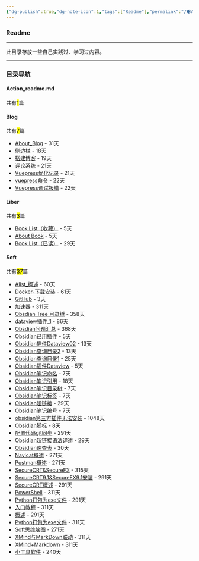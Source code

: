 ```yaml
---
{"dg-publish":true,"dg-note-icon":1,"tags":["Readme"],"permalink":"/🌒Action_行动/Action_readme/","dgPassFrontmatter":true,"noteIcon":1,"created":"2024-08-25T10:55:06.861+08:00","updated":"2024-09-18T23:06:20.050+08:00"}
---
```


### Readme
*** 
此目录存放一些自己实践过、学习过内容。
***
### 目录导航
<p><span><h4 data-heading="Action_readme.md" dir="auto">Action_readme.md</h4></span></p><p><span>共有<mark>1</mark>篇</span></p><div><ul class="dataview list-view-ul"></ul></div><p><span><h4 data-heading="Blog" dir="auto">Blog</h4></span></p><p><span>共有<mark>7</mark>篇</span></p><div><ul class="dataview list-view-ul"><li><span><a data-tooltip-position="top" aria-label="🌒Action_行动/Blog/About_Blog.md" data-href="🌒Action_行动/Blog/About_Blog.md" href="🌒Action_行动/Blog/About_Blog.md" class="internal-link" target="_blank" rel="noopener">About_Blog</a> - 31天</span></li><li><span><a data-tooltip-position="top" aria-label="🌒Action_行动/Blog/Digitalgarden/侧边栏.md" data-href="🌒Action_行动/Blog/Digitalgarden/侧边栏.md" href="🌒Action_行动/Blog/Digitalgarden/侧边栏.md" class="internal-link" target="_blank" rel="noopener">侧边栏</a> - 18天</span></li><li><span><a data-tooltip-position="top" aria-label="🌒Action_行动/Blog/Digitalgarden/搭建博客.md" data-href="🌒Action_行动/Blog/Digitalgarden/搭建博客.md" href="🌒Action_行动/Blog/Digitalgarden/搭建博客.md" class="internal-link" target="_blank" rel="noopener">搭建博客</a> - 19天</span></li><li><span><a data-tooltip-position="top" aria-label="🌒Action_行动/Blog/Digitalgarden/评论系统.md" data-href="🌒Action_行动/Blog/Digitalgarden/评论系统.md" href="🌒Action_行动/Blog/Digitalgarden/评论系统.md" class="internal-link" target="_blank" rel="noopener">评论系统</a> - 21天</span></li><li><span><a data-tooltip-position="top" aria-label="🌒Action_行动/Blog/Vuepress/Vuepress优化记录.md" data-href="🌒Action_行动/Blog/Vuepress/Vuepress优化记录.md" href="🌒Action_行动/Blog/Vuepress/Vuepress优化记录.md" class="internal-link" target="_blank" rel="noopener">Vuepress优化记录</a> - 21天</span></li><li><span><a data-tooltip-position="top" aria-label="🌒Action_行动/Blog/Vuepress/vuepress命令.md" data-href="🌒Action_行动/Blog/Vuepress/vuepress命令.md" href="🌒Action_行动/Blog/Vuepress/vuepress命令.md" class="internal-link" target="_blank" rel="noopener">vuepress命令</a> - 22天</span></li><li><span><a data-tooltip-position="top" aria-label="🌒Action_行动/Blog/Vuepress/Vuepress调试报错.md" data-href="🌒Action_行动/Blog/Vuepress/Vuepress调试报错.md" href="🌒Action_行动/Blog/Vuepress/Vuepress调试报错.md" class="internal-link" target="_blank" rel="noopener">Vuepress调试报错</a> - 22天</span></li></ul></div><p><span><h4 data-heading="Liber" dir="auto">Liber</h4></span></p><p><span>共有<mark>3</mark>篇</span></p><div><ul class="dataview list-view-ul"><li><span><a data-tooltip-position="top" aria-label="🌒Action_行动/Liber/Book List（收藏）.md" data-href="🌒Action_行动/Liber/Book List（收藏）.md" href="🌒Action_行动/Liber/Book List（收藏）.md" class="internal-link" target="_blank" rel="noopener">Book List（收藏）</a> - 5天</span></li><li><span><a data-tooltip-position="top" aria-label="🌒Action_行动/Liber/About Book.md" data-href="🌒Action_行动/Liber/About Book.md" href="🌒Action_行动/Liber/About Book.md" class="internal-link" target="_blank" rel="noopener">About Book</a> - 5天</span></li><li><span><a data-tooltip-position="top" aria-label="🌒Action_行动/Liber/Book List（已读）.md" data-href="🌒Action_行动/Liber/Book List（已读）.md" href="🌒Action_行动/Liber/Book List（已读）.md" class="internal-link" target="_blank" rel="noopener">Book List（已读）</a> - 29天</span></li></ul></div><p><span><h4 data-heading="Soft" dir="auto">Soft</h4></span></p><p><span>共有<mark>37</mark>篇</span></p><div><ul class="dataview list-view-ul"><li><span><a data-tooltip-position="top" aria-label="🌒Action_行动/Soft/AList/Alist_概述.md" data-href="🌒Action_行动/Soft/AList/Alist_概述.md" href="🌒Action_行动/Soft/AList/Alist_概述.md" class="internal-link" target="_blank" rel="noopener">Alist_概述</a> - 60天</span></li><li><span><a data-tooltip-position="top" aria-label="🌒Action_行动/Soft/Docker/Docker-下载安装.md" data-href="🌒Action_行动/Soft/Docker/Docker-下载安装.md" href="🌒Action_行动/Soft/Docker/Docker-下载安装.md" class="internal-link" target="_blank" rel="noopener">Docker-下载安装</a> - 61天</span></li><li><span><a data-tooltip-position="top" aria-label="🌒Action_行动/Soft/Github/GitHub.md" data-href="🌒Action_行动/Soft/Github/GitHub.md" href="🌒Action_行动/Soft/Github/GitHub.md" class="internal-link" target="_blank" rel="noopener">GitHub</a> - 3天</span></li><li><span><a data-tooltip-position="top" aria-label="🌒Action_行动/Soft/Github/加速器.md" data-href="🌒Action_行动/Soft/Github/加速器.md" href="🌒Action_行动/Soft/Github/加速器.md" class="internal-link" target="_blank" rel="noopener">加速器</a> - 311天</span></li><li><span><a data-tooltip-position="top" aria-label="🌒Action_行动/Soft/Obsidian/Obsdian Tree 目录树.md" data-href="🌒Action_行动/Soft/Obsidian/Obsdian Tree 目录树.md" href="🌒Action_行动/Soft/Obsidian/Obsdian Tree 目录树.md" class="internal-link" target="_blank" rel="noopener">Obsdian Tree 目录树</a> - 358天</span></li><li><span><a data-tooltip-position="top" aria-label="🌒Action_行动/Soft/Obsidian/dataview插件_1.md" data-href="🌒Action_行动/Soft/Obsidian/dataview插件_1.md" href="🌒Action_行动/Soft/Obsidian/dataview插件_1.md" class="internal-link" target="_blank" rel="noopener">dataview插件_1</a> - 86天</span></li><li><span><a data-tooltip-position="top" aria-label="🌒Action_行动/Soft/Obsidian/Obsdian问题汇总.md" data-href="🌒Action_行动/Soft/Obsidian/Obsdian问题汇总.md" href="🌒Action_行动/Soft/Obsidian/Obsdian问题汇总.md" class="internal-link" target="_blank" rel="noopener">Obsdian问题汇总</a> - 368天</span></li><li><span><a data-tooltip-position="top" aria-label="🌒Action_行动/Soft/Obsidian/Obsidian已用插件.md" data-href="🌒Action_行动/Soft/Obsidian/Obsidian已用插件.md" href="🌒Action_行动/Soft/Obsidian/Obsidian已用插件.md" class="internal-link" target="_blank" rel="noopener">Obsidian已用插件</a> - 5天</span></li><li><span><a data-tooltip-position="top" aria-label="🌒Action_行动/Soft/Obsidian/Obsidian插件Dataview02.md" data-href="🌒Action_行动/Soft/Obsidian/Obsidian插件Dataview02.md" href="🌒Action_行动/Soft/Obsidian/Obsidian插件Dataview02.md" class="internal-link" target="_blank" rel="noopener">Obsidian插件Dataview02</a> - 13天</span></li><li><span><a data-tooltip-position="top" aria-label="🌒Action_行动/Soft/Obsidian/Obsidian查询目录2.md" data-href="🌒Action_行动/Soft/Obsidian/Obsidian查询目录2.md" href="🌒Action_行动/Soft/Obsidian/Obsidian查询目录2.md" class="internal-link" target="_blank" rel="noopener">Obsidian查询目录2</a> - 13天</span></li><li><span><a data-tooltip-position="top" aria-label="🌒Action_行动/Soft/Obsidian/Obsidian查询目录1.md" data-href="🌒Action_行动/Soft/Obsidian/Obsidian查询目录1.md" href="🌒Action_行动/Soft/Obsidian/Obsidian查询目录1.md" class="internal-link" target="_blank" rel="noopener">Obsidian查询目录1</a> - 25天</span></li><li><span><a data-tooltip-position="top" aria-label="🌒Action_行动/Soft/Obsidian/Obsidian插件Dataview.md" data-href="🌒Action_行动/Soft/Obsidian/Obsidian插件Dataview.md" href="🌒Action_行动/Soft/Obsidian/Obsidian插件Dataview.md" class="internal-link" target="_blank" rel="noopener">Obsidian插件Dataview</a> - 5天</span></li><li><span><a data-tooltip-position="top" aria-label="🌒Action_行动/Soft/Obsidian/Obsidian笔记命名.md" data-href="🌒Action_行动/Soft/Obsidian/Obsidian笔记命名.md" href="🌒Action_行动/Soft/Obsidian/Obsidian笔记命名.md" class="internal-link" target="_blank" rel="noopener">Obsidian笔记命名</a> - 7天</span></li><li><span><a data-tooltip-position="top" aria-label="🌒Action_行动/Soft/Obsidian/Obsidian笔记引用.md" data-href="🌒Action_行动/Soft/Obsidian/Obsidian笔记引用.md" href="🌒Action_行动/Soft/Obsidian/Obsidian笔记引用.md" class="internal-link" target="_blank" rel="noopener">Obsidian笔记引用</a> - 18天</span></li><li><span><a data-tooltip-position="top" aria-label="🌒Action_行动/Soft/Obsidian/Obsidian笔记目录树.md" data-href="🌒Action_行动/Soft/Obsidian/Obsidian笔记目录树.md" href="🌒Action_行动/Soft/Obsidian/Obsidian笔记目录树.md" class="internal-link" target="_blank" rel="noopener">Obsidian笔记目录树</a> - 7天</span></li><li><span><a data-tooltip-position="top" aria-label="🌒Action_行动/Soft/Obsidian/Obsidian笔记标签.md" data-href="🌒Action_行动/Soft/Obsidian/Obsidian笔记标签.md" href="🌒Action_行动/Soft/Obsidian/Obsidian笔记标签.md" class="internal-link" target="_blank" rel="noopener">Obsidian笔记标签</a> - 7天</span></li><li><span><a data-tooltip-position="top" aria-label="🌒Action_行动/Soft/Obsidian/Obsidian超链接.md" data-href="🌒Action_行动/Soft/Obsidian/Obsidian超链接.md" href="🌒Action_行动/Soft/Obsidian/Obsidian超链接.md" class="internal-link" target="_blank" rel="noopener">Obsidian超链接</a> - 29天</span></li><li><span><a data-tooltip-position="top" aria-label="🌒Action_行动/Soft/Obsidian/Obsidian笔记编号.md" data-href="🌒Action_行动/Soft/Obsidian/Obsidian笔记编号.md" href="🌒Action_行动/Soft/Obsidian/Obsidian笔记编号.md" class="internal-link" target="_blank" rel="noopener">Obsidian笔记编号</a> - 7天</span></li><li><span><a data-tooltip-position="top" aria-label="🌒Action_行动/Soft/Obsidian/obsidian第三方插件无法安装.md" data-href="🌒Action_行动/Soft/Obsidian/obsidian第三方插件无法安装.md" href="🌒Action_行动/Soft/Obsidian/obsidian第三方插件无法安装.md" class="internal-link" target="_blank" rel="noopener">obsidian第三方插件无法安装</a> - 1048天</span></li><li><span><a data-tooltip-position="top" aria-label="🌒Action_行动/Soft/Obsidian/Obsidian脚标.md" data-href="🌒Action_行动/Soft/Obsidian/Obsidian脚标.md" href="🌒Action_行动/Soft/Obsidian/Obsidian脚标.md" class="internal-link" target="_blank" rel="noopener">Obsidian脚标</a> - 8天</span></li><li><span><a data-tooltip-position="top" aria-label="🌒Action_行动/Soft/Obsidian/配置代码git同步.md" data-href="🌒Action_行动/Soft/Obsidian/配置代码git同步.md" href="🌒Action_行动/Soft/Obsidian/配置代码git同步.md" class="internal-link" target="_blank" rel="noopener">配置代码git同步</a> - 291天</span></li><li><span><a data-tooltip-position="top" aria-label="🌒Action_行动/Soft/Obsidian/Obsidian超链接语法详述.md" data-href="🌒Action_行动/Soft/Obsidian/Obsidian超链接语法详述.md" href="🌒Action_行动/Soft/Obsidian/Obsidian超链接语法详述.md" class="internal-link" target="_blank" rel="noopener">Obsidian超链接语法详述</a> - 29天</span></li><li><span><a data-tooltip-position="top" aria-label="🌒Action_行动/Soft/Obsidian/Obsidian速查表.md" data-href="🌒Action_行动/Soft/Obsidian/Obsidian速查表.md" href="🌒Action_行动/Soft/Obsidian/Obsidian速查表.md" class="internal-link" target="_blank" rel="noopener">Obsidian速查表</a> - 30天</span></li><li><span><a data-tooltip-position="top" aria-label="🌒Action_行动/Soft/Navicat/Navicat概述.md" data-href="🌒Action_行动/Soft/Navicat/Navicat概述.md" href="🌒Action_行动/Soft/Navicat/Navicat概述.md" class="internal-link" target="_blank" rel="noopener">Navicat概述</a> - 271天</span></li><li><span><a data-tooltip-position="top" aria-label="🌒Action_行动/Soft/Postman/Postman概述.md" data-href="🌒Action_行动/Soft/Postman/Postman概述.md" href="🌒Action_行动/Soft/Postman/Postman概述.md" class="internal-link" target="_blank" rel="noopener">Postman概述</a> - 271天</span></li><li><span><a data-tooltip-position="top" aria-label="🌒Action_行动/Soft/SecureCRT/SecureCRT&amp;SecureFX.md" data-href="🌒Action_行动/Soft/SecureCRT/SecureCRT&amp;SecureFX.md" href="🌒Action_行动/Soft/SecureCRT/SecureCRT&amp;SecureFX.md" class="internal-link" target="_blank" rel="noopener">SecureCRT&amp;SecureFX</a> - 315天</span></li><li><span><a data-tooltip-position="top" aria-label="🌒Action_行动/Soft/SecureCRT/SecureCRT9.1&amp;SecureFX9.1安装.md" data-href="🌒Action_行动/Soft/SecureCRT/SecureCRT9.1&amp;SecureFX9.1安装.md" href="🌒Action_行动/Soft/SecureCRT/SecureCRT9.1&amp;SecureFX9.1安装.md" class="internal-link" target="_blank" rel="noopener">SecureCRT9.1&amp;SecureFX9.1安装</a> - 291天</span></li><li><span><a data-tooltip-position="top" aria-label="🌒Action_行动/Soft/SecureCRT/SecureCRT概述.md" data-href="🌒Action_行动/Soft/SecureCRT/SecureCRT概述.md" href="🌒Action_行动/Soft/SecureCRT/SecureCRT概述.md" class="internal-link" target="_blank" rel="noopener">SecureCRT概述</a> - 291天</span></li><li><span><a data-tooltip-position="top" aria-label="🌒Action_行动/Soft/PowerShell/PowerShell.md" data-href="🌒Action_行动/Soft/PowerShell/PowerShell.md" href="🌒Action_行动/Soft/PowerShell/PowerShell.md" class="internal-link" target="_blank" rel="noopener">PowerShell</a> - 311天</span></li><li><span><a data-tooltip-position="top" aria-label="🌒Action_行动/Soft/PowerShell/Python打包为exe文件.md" data-href="🌒Action_行动/Soft/PowerShell/Python打包为exe文件.md" href="🌒Action_行动/Soft/PowerShell/Python打包为exe文件.md" class="internal-link" target="_blank" rel="noopener">Python打包为exe文件</a> - 291天</span></li><li><span><a data-tooltip-position="top" aria-label="🌒Action_行动/Soft/PowerShell/入门教程.md" data-href="🌒Action_行动/Soft/PowerShell/入门教程.md" href="🌒Action_行动/Soft/PowerShell/入门教程.md" class="internal-link" target="_blank" rel="noopener">入门教程</a> - 311天</span></li><li><span><a data-tooltip-position="top" aria-label="🌒Action_行动/Soft/PowerShell/概述.md" data-href="🌒Action_行动/Soft/PowerShell/概述.md" href="🌒Action_行动/Soft/PowerShell/概述.md" class="internal-link" target="_blank" rel="noopener">概述</a> - 291天</span></li><li><span><a data-tooltip-position="top" aria-label="🌒Action_行动/Soft/Python/Python打包为exe文件.md" data-href="🌒Action_行动/Soft/Python/Python打包为exe文件.md" href="🌒Action_行动/Soft/Python/Python打包为exe文件.md" class="internal-link" target="_blank" rel="noopener">Python打包为exe文件</a> - 311天</span></li><li><span><a data-tooltip-position="top" aria-label="🌒Action_行动/Soft/Soft思维脑图.md" data-href="🌒Action_行动/Soft/Soft思维脑图.md" href="🌒Action_行动/Soft/Soft思维脑图.md" class="internal-link" target="_blank" rel="noopener">Soft思维脑图</a> - 271天</span></li><li><span><a data-tooltip-position="top" aria-label="🌒Action_行动/Soft/XMind/XMind与MarkDown联动.md" data-href="🌒Action_行动/Soft/XMind/XMind与MarkDown联动.md" href="🌒Action_行动/Soft/XMind/XMind与MarkDown联动.md" class="internal-link" target="_blank" rel="noopener">XMind与MarkDown联动</a> - 311天</span></li><li><span><a data-tooltip-position="top" aria-label="🌒Action_行动/Soft/XMind/XMind+Markdown.md" data-href="🌒Action_行动/Soft/XMind/XMind+Markdown.md" href="🌒Action_行动/Soft/XMind/XMind+Markdown.md" class="internal-link" target="_blank" rel="noopener">XMind+Markdown</a> - 311天</span></li><li><span><a data-tooltip-position="top" aria-label="🌒Action_行动/Soft/工具箱/小工具软件.md" data-href="🌒Action_行动/Soft/工具箱/小工具软件.md" href="🌒Action_行动/Soft/工具箱/小工具软件.md" class="internal-link" target="_blank" rel="noopener">小工具软件</a> - 240天</span></li></ul></div>
